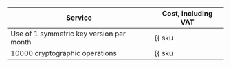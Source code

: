 | Service | Cost, including VAT |
| --- | --- |
| Use of 1 symmetric key version per month | {{ sku|ILS|kms.storage.v1.software|month|string }} |
| 10000 cryptographic operations | {{ sku|ILS|kms.api.v1.encryptdecrypt|string }} |